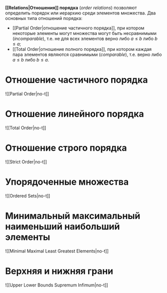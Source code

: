 
**[[Relations|Отношения]] порядка** (*order relations*) позволяют определить порядок или иерархию среди элементов множества. Два основных типа отношений порядка:
- [[Partial Order|отношение частичного порядка]], при котором некоторые элементы могут множества могут быть несравнимыми (*incomparable*), т.е. не для всех элементов верно либо $a≤b$ либо $b≤a$;
- [[Total Order|отношение полного порядка]], при котором каждая пара элементов являются сравнимыми (*comparable*), т.е. верно либо $a≤b$ либо $b≤a$. 

# Отношение частичного порядка

![[Partial Order|no-t]]

# Отношение линейного порядка

![[Total Order|no-t]]

# Отношение строго порядка

![[Strict Order|no-t]]

# Упорядоченные множества

![[Ordered Sets|no-t]]

# Минимальный максимальный наименьший наибольший элементы

![[Minimal Maximal Least Greatest Elements|no-t]]

# Верхняя и нижняя грани

![[Upper Lower Bounds Supremum Infimum|no-t]]

